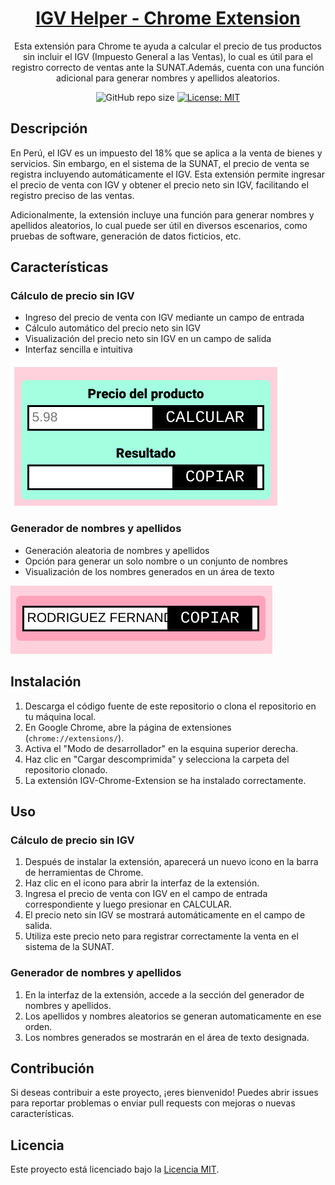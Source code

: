 <div align="center">

<h1 style="border-bottom: none">
    <b><a href="https://github.com/jospaquim/IGV-Helper-Chrome-Extension">IGV Helper - Chrome Extension</a></b>
</h1>

Esta extensión para Chrome te ayuda a calcular el precio de tus productos sin incluir el IGV (Impuesto General a las Ventas), lo cual es útil para el registro correcto de ventas ante la SUNAT.Además, cuenta con una función adicional para generar nombres y apellidos aleatorios.

![GitHub repo size](https://img.shields.io/github/repo-size/jospaquim/IGV-Helper-Chrome-Extension)
[![License: MIT](https://img.shields.io/github/license/jospaquim/IGV-Helper-Chrome-Extension)](https://opensource.org/licenses/MIT)


</div>



## Descripción

En Perú, el IGV es un impuesto del 18% que se aplica a la venta de bienes y servicios. Sin embargo, en el sistema de la SUNAT, el precio de venta se registra incluyendo automáticamente el IGV. Esta extensión permite ingresar el precio de venta con IGV y obtener el precio neto sin IGV, facilitando el registro preciso de las ventas.

Adicionalmente, la extensión incluye una función para generar nombres y apellidos aleatorios, lo cual puede ser útil en diversos escenarios, como pruebas de software, generación de datos ficticios, etc.

## Características

### Cálculo de precio sin IGV
- Ingreso del precio de venta con IGV mediante un campo de entrada
- Cálculo automático del precio neto sin IGV
- Visualización del precio neto sin IGV en un campo de salida
- Interfaz sencilla e intuitiva

![Captura de pantalla del cálculo de precio sin IGV](./src/img/igv_helper.png)


### Generador de nombres y apellidos
- Generación aleatoria de nombres y apellidos
- Opción para generar un solo nombre o un conjunto de nombres
- Visualización de los nombres generados en un área de texto

![Captura de pantalla del generador de nombres y apellidos](./src/img/name_generator.png)


## Instalación

1. Descarga el código fuente de este repositorio o clona el repositorio en tu máquina local.
2. En Google Chrome, abre la página de extensiones (`chrome://extensions/`).
3. Activa el "Modo de desarrollador" en la esquina superior derecha.
4. Haz clic en "Cargar descomprimida" y selecciona la carpeta del repositorio clonado.
5. La extensión IGV-Chrome-Extension se ha instalado correctamente.

## Uso

### Cálculo de precio sin IGV
1. Después de instalar la extensión, aparecerá un nuevo icono en la barra de herramientas de Chrome.
2. Haz clic en el icono para abrir la interfaz de la extensión.
3. Ingresa el precio de venta con IGV en el campo de entrada correspondiente y luego presionar en CALCULAR.
4. El precio neto sin IGV se mostrará automáticamente en el campo de salida.
5. Utiliza este precio neto para registrar correctamente la venta en el sistema de la SUNAT.

### Generador de nombres y apellidos
1. En la interfaz de la extensión, accede a la sección del generador de nombres y apellidos.
3. Los apellidos y nombres aleatorios se generan automaticamente en ese orden.
4. Los nombres generados se mostrarán en el área de texto designada.

## Contribución

Si deseas contribuir a este proyecto, ¡eres bienvenido! Puedes abrir issues para reportar problemas o enviar pull requests con mejoras o nuevas características.

## Licencia

Este proyecto está licenciado bajo la [Licencia MIT](LICENSE).